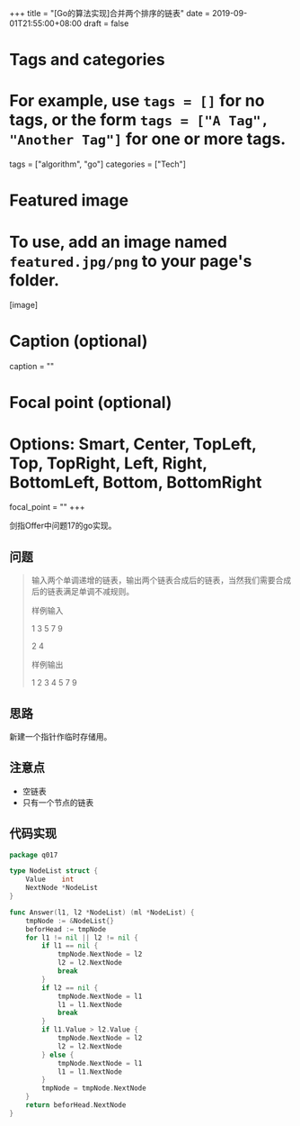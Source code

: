 +++
title = "[Go的算法实现]合并两个排序的链表"
date = 2019-09-01T21:55:00+08:00
draft = false

# Tags and categories
# For example, use `tags = []` for no tags, or the form `tags = ["A Tag", "Another Tag"]` for one or more tags.
tags = ["algorithm", "go"]
categories = ["Tech"]

# Featured image
# To use, add an image named `featured.jpg/png` to your page's folder. 
[image]
  # Caption (optional)
  caption = ""

  # Focal point (optional)
  # Options: Smart, Center, TopLeft, Top, TopRight, Left, Right, BottomLeft, Bottom, BottomRight
  focal_point = ""
+++

剑指Offer中问题17的go实现。

<!--more-->

## 问题

> 输入两个单调递增的链表，输出两个链表合成后的链表，当然我们需要合成后的链表满足单调不减规则。
> 
> 样例输入
> 
> 1 3 5 7 9
> 
> 2 4
> 
> 样例输出
> 
> 1 2 3 4 5 7 9

## 思路

新建一个指针作临时存储用。

## 注意点

- 空链表
- 只有一个节点的链表

## 代码实现

```go
package q017

type NodeList struct {
	Value    int
	NextNode *NodeList
}

func Answer(l1, l2 *NodeList) (ml *NodeList) {
	tmpNode := &NodeList{}
	beforHead := tmpNode
	for l1 != nil || l2 != nil {
		if l1 == nil {
			tmpNode.NextNode = l2
			l2 = l2.NextNode
			break
		}
		if l2 == nil {
			tmpNode.NextNode = l1
			l1 = l1.NextNode
			break
		}
		if l1.Value > l2.Value {
			tmpNode.NextNode = l2
			l2 = l2.NextNode
		} else {
			tmpNode.NextNode = l1
			l1 = l1.NextNode
		}
		tmpNode = tmpNode.NextNode
	}
	return beforHead.NextNode
}
```
